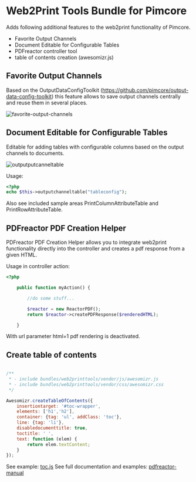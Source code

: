 # Web2Print Tools Bundle for Pimcore

Adds following additional features to the web2print functionality of Pimcore.
- Favorite Output Channels
- Document Editable for Configurable Tables
- PDFreactor controller tool
- table of contents creation (awesomizr.js)
 

## Favorite Output Channels
Based on the OutputDataConfigToolkit (https://github.com/pimcore/output-data-config-toolkit) this feature allows
to save output channels centrally and reuse them in several places.

![favorite-output-channels](doc/img/favorite-output-channels.png)


## Document Editable for Configurable Tables
Editable for adding tables with configurable columns based on the output channels to documents.

![outputputcanneltable](doc/img/outputputcanneltable.png)

Usage:
```php
<?php
echo $this->outputchanneltable("tableconfig");
```
Also see included sample areas PrintColumnAttributeTable and PrintRowAttributeTable.


## PDFreactor PDF Creation Helper
PDFreactor PDF Creation Helper allows you to integrate web2print functionality directly into the controller and 
creates a pdf response from a given HTML. 

Usage in controller action:
```php
<?php

    public function myAction() {

        //do some stuff...

        $reactor = new ReactorPDF();
        return $reactor->createPDFResponse($renderedHTML);

    }
```

With url parameter html=1 pdf rendering is deactivated.


## Create table of contents

```js

/**
 * - include bundles/web2printtools/vendor/js/awesomizr.js
 * - include bundles/web2printtools/vendor/css/awesomizr.css
 */

Awesomizr.createTableOfContents({
    insertiontarget: '#toc-wrapper',
    elements: ['h1','h2'],
    container: {tag: 'ul', addClass: 'toc'},
    line: {tag: 'li'},
    disabledocumenttitle: true,
    toctitle: ' ',
    text: function (elem) {
        return elem.textContent;
    }
});

```
See example: [toc.js](https://github.com/pimcore/web2print-tools/blob/master/src/Resources/public/examples/toc.js)
See full documentation and examples: [pdfreactor-manual](http://www.pdfreactor.com/product/doc/manual.pdf)
